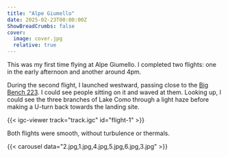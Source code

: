 ```yaml
---
title: "Alpe Giumello"
date: 2025-02-23T00:00:00Z
ShowBreadCrumbs: false
cover:
  image: cover.jpg
  relative: true
---
```


This was my first time flying at Alpe Giumello. I completed two flights: one in the early afternoon and another around 4pm.

During the second flight, I launched westward, passing close to the [Big Bench 223](https://maps.app.goo.gl/G3rno3ph7wJbKR4V6). I could see people sitting on it and waved at them. Looking up, I could see the three branches of Lake Como through a light haze before making a U-turn back towards the landing site.

{{< igc-viewer track="track.igc" id="flight-1" >}}

Both flights were smooth, without turbulence or thermals.

{{< carousel data="2.jpg,1.jpg,4.jpg,5.jpg,6.jpg,3.jpg" >}}
